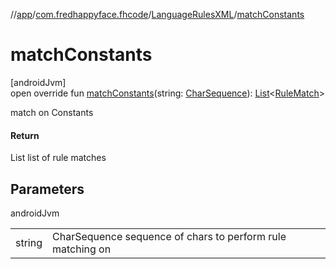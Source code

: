 //[app](../../../index.md)/[com.fredhappyface.fhcode](../index.md)/[LanguageRulesXML](index.md)/[matchConstants](match-constants.md)

# matchConstants

[androidJvm]\
open override fun [matchConstants](match-constants.md)(string: [CharSequence](https://kotlinlang.org/api/latest/jvm/stdlib/kotlin/-char-sequence/index.html)): [List](https://kotlinlang.org/api/latest/jvm/stdlib/kotlin.collections/-list/index.html)&lt;[RuleMatch](../-rule-match/index.md)&gt;

match on Constants

#### Return

List<RuleMatch> list of rule matches

## Parameters

androidJvm

| | |
|---|---|
| string | CharSequence sequence of chars to perform rule matching on |
